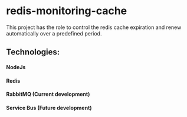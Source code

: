 # redis-monitoring-cache
This project has the role to control the redis cache expiration and renew automatically over a predefined period.

## Technologies:
#### NodeJs
#### Redis
#### RabbitMQ (Current development)
#### Service Bus (Future development)
